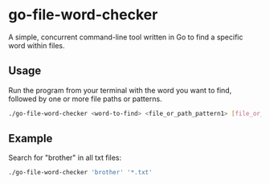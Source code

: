 # go-file-word-checker
A simple, concurrent command-line tool written in Go to find a specific word within files.

## Usage
Run the program from your terminal with the word you want to find, followed by one or more file paths or patterns.

```Bash
./go-file-word-checker <word-to-find> <file_or_path_pattern1> [file_or_path_pattern2] ...
```

## Example

Search for "brother" in all txt files:
```Bash
./go-file-word-checker 'brother' '*.txt'
```